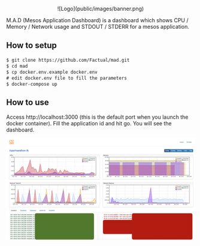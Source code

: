 <p align="center">
  ![Logo](public/images/banner.png)
</p>
M.A.D (Mesos Application Dashboard) is a dashboard which shows CPU / Memory / Network usage and STDOUT / STDERR for a mesos application.

## How to setup

```
$ git clone https://github.com/Factual/mad.git
$ cd mad
$ cp docker.env.example docker.env
# edit docker.env file to fill the parameters
$ docker-compose up
```

## How to use

Access http://localhost:3000 (this is the default port when you launch the docker container). Fill the application id and hit go. You will see the dashboard.

![screenshot](public/images/screenshot.jpeg)
